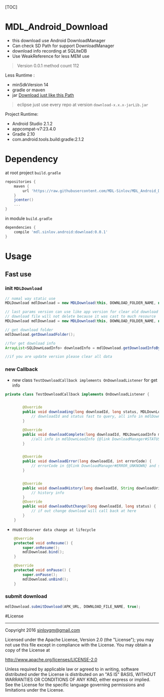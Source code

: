 [TOC]

# MDL_Android_Download

- this download use Android DownloadManager
- Can check SD Path for support DownloadManager
- download info recording at SQLiteDB
- Use WeakReference for less MEM use

> Version 0.0.1 method count 112

Less Runtime :
- minSdkVersion 14
- gradle or maven
- jar [Download just like this Path](https://github.com/MDL-Sinlov/MDL_Android_Download/raw/master/mvn-repo/mdl/sinlov/android/download/0.0.1/download-0.0.1-jarLib.jar)

> eclipse just use every repo at version `download-x.x.x-jarLib.jar`

Project Runtime:
- Android Studio 2.1.2
- appcompat-v7:23.4.0
- Gradle 2.10
- com.android.tools.build:gradle:2.1.2

# Dependency

at root project `build.gradle`

```gradle
repositories {
    maven {
        url 'https://raw.githubusercontent.com/MDL-Sinlov/MDL_Android_Download/master/mvn-repo/'
    }
    jcenter()
    ...
}
```

in module `build.gradle`

```gradle
dependencies {
    compile 'mdl.sinlov.android:download:0.0.1'
}
```

# Usage

## Fast use



### init `MDLDownload`

```java
// nomal way static use
MDLDownload mdlDownload = new MDLDownload(this, DOWNLOAD_FOLDER_NAME, new TestDownloadCallback());

// last params version can use like app version for clear old download for remove DB data
// download file will not delete because it was cast to much resource
MDLDownload mdlDownload = new MDLDownload(this, DOWNLOAD_FOLDER_NAME, new TestDownloadCallback(), 2);

// get download folder
mdlDownload.getDownloadFolder();

//for get download info
ArrayList<SQLDownLoadInfo> downloadInfo = mdlDownload.getDownloadInfoByDB();

//if you are update version please clear all data

```

### new Callback

- new class `TestDownloadCallback implements OnDownloadListener` for get info

```java
private class TestDownloadCallback implements OnDownloadListener {


        @Override
        public void downloading(long downloadId, long status, MDLDownLoadInfo mdlDownLoadInfo) {
            // downloadId and status fast to query, all info in mdlDownLoadInfo
        }

        @Override
        public void downloadComplete(long downloadId, MDLDownLoadInfo mdlDownLoadInfo) {
            //all info in mdlDownLoadInfo {@link DownloadManager#STATUS_SUCCESSFUL}
        }


        @Override
        public void downloadError(long downloadId, int errorCode) {
            // errorCode in {@link DownloadManager#ERROR_UNKNOWN} and so no.
        }


        @Override
        public void downloadHistory(long downloadId, String downloadUri) {
            // history info
        }
        @Override
        public void downloadOutChange(long downloadId, long status) {
            // if out change download will call back at here
        }
    }
```

- must `Observer data change at lifecycle`

```java
    @Override
    protected void onResume() {
        super.onResume();
        mdlDownload.bind();
    }

    @Override
    protected void onPause() {
        super.onPause();
        mdlDownload.unBind();
    }
```

### submit download

```java
mdlDownload.submitDownload(APK_URL, DOWNLOAD_FILE_NAME, true);
```

#License

---

Copyright 2016 sinlovgm@gmail.com

Licensed under the Apache License, Version 2.0 (the "License");
you may not use this file except in compliance with the License.
You may obtain a copy of the License at

   http://www.apache.org/licenses/LICENSE-2.0

Unless required by applicable law or agreed to in writing, software
distributed under the License is distributed on an "AS IS" BASIS,
WITHOUT WARRANTIES OR CONDITIONS OF ANY KIND, either express or implied.
See the License for the specific language governing permissions and
limitations under the License.